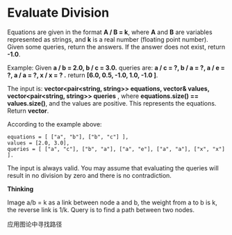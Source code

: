 # Evaluate Division #

Equations are given in the format **A / B = k**, where **A** and **B** are variables represented as strings, and **k** is a real number (floating point number). Given some queries, return the answers. If the answer does not exist, return **-1.0**.

Example:
Given **a / b = 2.0, b / c = 3.0.** 
queries are: **a / c = ?, b / a = ?, a / e = ?, a / a = ?, x / x = ? .** 
return **[6.0, 0.5, -1.0, 1.0, -1.0 ]**.

The input is: **vector<pair<string, string>> equations, vector<double>& values, vector<pair<string, string>> queries** , where **equations.size() == values.size()**, and the values are positive. This represents the equations. Return **vector<double>**.

According to the example above:

	equations = [ ["a", "b"], ["b", "c"] ],
	values = [2.0, 3.0],
	queries = [ ["a", "c"], ["b", "a"], ["a", "e"], ["a", "a"], ["x", "x"] ].

The input is always valid. You may assume that evaluating the queries will result in no division by zero and there is no contradiction.

**Thinking**

Image a/b = k as a link between node a and b, the weight from a to b is k, the reverse link is 1/k. Query is to find a path between two nodes.

应用图论中寻找路径